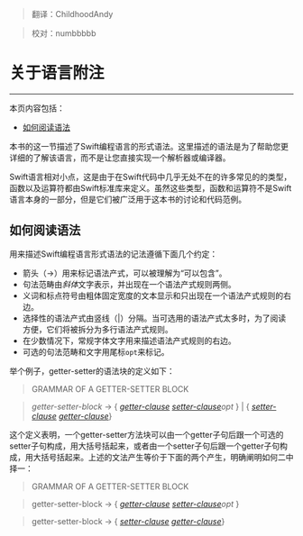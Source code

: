 > 翻译：ChildhoodAndy

> 校对：numbbbbb


# 关于语言附注
-----------------

本页内容包括：

- [如何阅读语法](#how_to_read_the_grammar)

本书的这一节描述了Swift编程语言的形式语法。这里描述的语法是为了帮助您更详细的了解该语言，而不是让您直接实现一个解析器或编译器。


Swift语言相对小点，这是由于在Swift代码中几乎无处不在的许多常见的的类型，函数以及运算符都由Swift标准库来定义。虽然这些类型，函数和运算符不是Swift语言本身的一部分，但是它们被广泛用于这本书的讨论和代码范例。

<a name="how_to_read_the_grammar"></a>
## 如何阅读语法

用来描述Swift编程语言形式语法的记法遵循下面几个约定：

-  箭头（→）用来标记语法产式，可以被理解为“可以包含”。
-  句法范畴由*斜体*文字表示，并出现在一个语法产式规则两侧。
-  义词和标点符号由粗体固定宽度的文本显示和只出现在一个语法产式规则的右边。
-  选择性的语法产式由竖线（|）分隔。当可选用的语法产式太多时，为了阅读方便，它们将被拆分为多行语法产式规则。
-  在少数情况下，常规字体文字用来描述语法产式规则的右边。
-  可选的句法范畴和文字用尾标`opt`来标记。


举个例子，getter-setter的语法块的定义如下：

> GRAMMAR OF A GETTER-SETTER BLOCK

> *getter-setter-block* → {­ [*getter-clause*](https://developer.apple.com/library/prerelease/ios/documentation/Swift/Conceptual/Swift_Programming_Language/Declarations.html#//apple_ref/swift/grammar/getter-clause) [­*setter-clause*­](https://developer.apple.com/library/prerelease/ios/documentation/Swift/Conceptual/Swift_Programming_Language/Declarations.html#//apple_ref/swift/grammar/setter-clause)*opt* ­}­ | {­ [*setter-clause*](https://developer.apple.com/library/prerelease/ios/documentation/Swift/Conceptual/Swift_Programming_Language/Declarations.html#//apple_ref/swift/grammar/setter-clause) [­*getter-clause*](https://developer.apple.com/library/prerelease/ios/documentation/Swift/Conceptual/Swift_Programming_Language/Declarations.html#//apple_ref/swift/grammar/getter-clause)­}­

这个定义表明，一个getter-setter方法​​块可以由一个getter子句后跟一个可选的setter子句构成，用大括号括起来，或者由一个setter子句后跟一个getter子句构成，用大括号括起来。上述的文法产生等价于下面的两个产生，明确阐明如何二中择一：

> GRAMMAR OF A GETTER-SETTER BLOCK

> getter-setter-block → {­ [*getter-clause*](https://developer.apple.com/library/prerelease/ios/documentation/Swift/Conceptual/Swift_Programming_Language/Declarations.html#//apple_ref/swift/grammar/getter-clause) [*­setter-clause*­](https://developer.apple.com/library/prerelease/ios/documentation/Swift/Conceptual/Swift_Programming_Language/Declarations.html#//apple_ref/swift/grammar/setter-clause)*opt* ­}­­

> getter-setter-block → {­ [*setter-clause*](https://developer.apple.com/library/prerelease/ios/documentation/Swift/Conceptual/Swift_Programming_Language/Declarations.html#//apple_ref/swift/grammar/setter-clause) [*­getter-clause*](https://developer.apple.com/library/prerelease/ios/documentation/Swift/Conceptual/Swift_Programming_Language/Declarations.html#//apple_ref/swift/grammar/getter-clause)­}­
